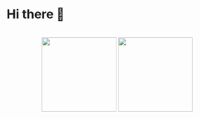 # Hi there 👋

<br>

<div align="center">
  <img
    src="https://github-readme-stats.vercel.app/api?username=Clientastisch&show_icons=true"
    height="170"
  />
  <img
    src="https://github-readme-stats.vercel.app/api/top-langs/?username=Clientastisch&layout=compact&hide=css"
    height="170"
  />
</div>
